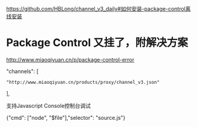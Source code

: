 https://github.com/HBLong/channel_v3_daily#如何安装-package-control离线安装
# Package Control 又挂了，附解决方案
http://www.miaoqiyuan.cn/p/package-control-error

 "channels": [
 
    "http://www.miaoqiyuan.cn/products/proxy/channel_v3.json"
    
],

支持Javascript Console控制台调试

{"cmd": ["node", "$file"],"selector": "source.js"}
<!--stackedit_data:
eyJoaXN0b3J5IjpbMjE0MjA1NzU0MV19
-->